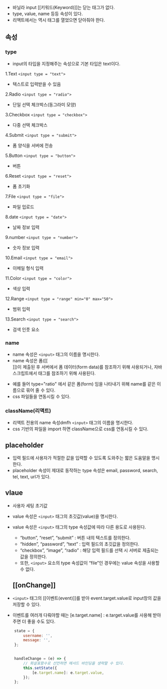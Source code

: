 - 바닐라 input [[키워드(Keyword)]]는 닫는 태그가 없다.
- type, value, name  등등 속성이 있다.
- 리액트에서는 역시 태그를 열었으면 닫아줘야 한다.


## 속성
### type 
- input의 타입을 지정해주는 속성으로 기본 타입은 text이다.

1.Text
`<input type = "text">`  
- 텍스트로 입력받을 수 있음

2.Radio 
`<input type = "radio">` 
- 단일 선택 체크박스(동그라미 모양)

3.Checkbox
 `<input type = "checkbox">`
 - 다중 선택 체크박스

4.Submit
`<input type = "submit">` 
- 폼 양식을 서버에 전송

5.Button
`<input type = "button">`
- 버튼

6.Reset
`<input type = "reset">` 
- 폼 초기화

7.File
`<input type = "file">` 
- 파일 업로드

8.date
`<input type = "date">` 
- 날짜 정보 입력

9.number
`<input type = "number">`
-  숫자 정보 입력

10.Email
`<input type = "email">` 
- 이메일 형식 입력

11.Color
`<input type = "color">`
- 색상 입력

12.Range
`<input type = "range" min="0" max="50">` 
- 범위 입력

13.Search
`<input type = "search">`
- 검색 인풋 요소



### name
- name 속성은 `<input>` 태그의 이름을 명시한다.
- name 속성은 폼([[<form>]])이 제출된 후 서버에서 폼 데이터(form data)를 참조하기 위해 사용되거나, 자바스크립트에서 태그를 참조하기 위해 사용된다.
- 예를 들어 type="ratio" 에서 같은 폼(form) 임을 나타내기 위해 name를 같은 이름으로 묶어 줄 수 있다.
- css 파일들을 연동시킬 수 있다.
### className(리액트)
- 리액트 전용의 name 속성dmfh `<input>` 태그의 이름을 명시한다.
- css 기반의 파일을 import 하면 className으로 css를 연동시킬 수 있다.
## placeholder 
- 입력 필드에 사용자가 적절한 값을 입력할 수 있도록 도와주는 짧은 도움말을 명시한다.
- placeholder 속성이 제대로 동작하는 type 속성은 email, password, search, tel, text, url가 있다.
## vlaue
- 사용자 세팅 초기값
- value 속성은 `<input>` 태그의 초깃값(value)을 명시한다.
- value 속성은 `<input>` 태그의 type 속성값에 따라 다른 용도로 사용된다.
	- “button”, “reset”, “submit” : 버튼 내의 텍스트를 정의한다.
	- “hidden”, “password”, “text” : 입력 필드의 초깃값을 정의한다.
	- “checkbox”, “image”, “radio” : 해당 입력 필드를 선택 시 서버로 제출되는 값을 정의한다.
	- 또한, `<input>` 요소의 type 속성값이 “file”인 경우에는 value 속성을 사용할 수 없다.

  ## [[onChange]]
- `<input>` 태그의 [[이벤트(event)]]를 받아 event.target.value로 input창의 값을 저장할 수 있다.
- 이벤트를 여러개 다뤄야할 때는 [e.target.name] : e.target.value를 사용해 받아주면 더 좋을 수도 있다.

```jsx
	state = {
		username: '',
		message: '',
	};

	  
	handleChange = (e) => {
		// 화살표함수로 선언하면 메서드 바인딩을 생략할 수 있다.
		this.setState({
			[e.target.name]: e.target.value,
		});
	};
	
```